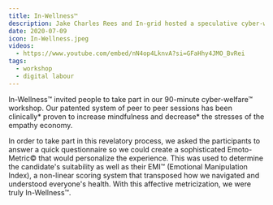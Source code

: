 ```yaml
---
title: In-Wellness™
description: Jake Charles Rees and In-grid hosted a speculative cyber-welfare™ workshop. This was a live-streamed and recorded event done during In-grid's residency with Arebyte Gallery. 
date: 2020-07-09
icon: In-Wellness.jpeg
videos:
  - https://www.youtube.com/embed/nN4op4LknvA?si=GFaHhy4JMO_BvRei
tags:
  - workshop
  - digital labour
---
```




In-Wellness™ invited people to take part in our 90-minute cyber-welfare™ workshop. Our patented system of peer to peer sessions has been clinically* proven to increase mindfulness and decrease* the stresses of the empathy economy.

In order to take part in this revelatory process, we asked the participants to answer a quick questionnaire so we could create a sophisticated Emoto-Metric© that would personalize the experience. This was used to determine the candidate's suitability as well as their EMI™ (Emotional Manipulation Index), a non-linear scoring system that transposed how we navigated and understood everyone's health. With this affective metricization, we were truly In-Wellness™.

